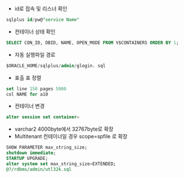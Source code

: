 - id로 접속 및 리스너 확인
```sql
sqlplus id/pw@"service Name"
```
- 컨테이너 상태 확인
```sql
SELECT CON_ID, DBID, NAME, OPEN_MODE FROM V$CONTAINERS ORDER BY 1;
```
- 자동 실행파일 경로
```sql
$ORACLE_HOME/sqlplus/admin/glogin. sql
```
- 표출 표 정렬
```sql
set line 150 pages 5000
col NAME for a10
```
- 컨테이너 변경
```sql
alter session set container=
```
- varchar2 4000byte에서 32767byte로 확장
- Multitenant 컨테이너일 경우 scope=spfile 로 확장
```sql
SHOW PARAMETER max_string_size;
shutdown immediate;
STARTUP UPGRADE;
alter system set max_string_size=EXTENDED;
@?/rdbms/admin/utl32k.sql
```
